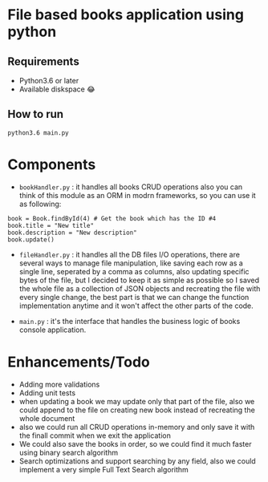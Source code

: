 # File based books application using python

## Requirements
* Python3.6 or later
* Available diskspace :joy:

## How to run 
```
python3.6 main.py
```

# Components
* `bookHandler.py` : it handles all books CRUD operations also you can think of this module as an ORM in modrn frameworks, so you can use it as following:
```
book = Book.findById(4) # Get the book which has the ID #4
book.title = "New title"
book.description = "New description"
book.update()
```

* `fileHandler.py` : it handles all the DB files I/O operations, there are several ways to manage file manipulation, like saving each row as a single line, seperated by a comma as columns, also updating specific bytes of the file, but I decided to keep it as simple as possible so I saved the whole file as a collection of JSON objects and recreating the file with every single change, the best part is that we can change the function implementation anytime and it won't affect the other parts of the code.

* `main.py` : it's the interface that handles the business logic of books console application.

# Enhancements/Todo
* Adding more validations
* Adding unit tests
* when updating a book we may update only that part of the file, also we could append to the file on creating new book instead of recreating the whole document
* also we could run all CRUD operations in-memory and only save it with the finall commit when we exit the application
* We could also save the books in order, so we could find it much faster using binary search algorithm
* Search optimizations and support searching by any field, also we could implement a very simple Full Text Search algorithm